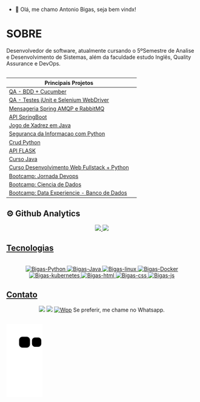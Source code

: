 - 👋 Olá, me chamo Antonio Bigas, seja bem vindx!


# SOBRE

Desenvolvedor de software, atualmente cursando o 5ºSemestre de Analise e Desenvolvimento de Sistemas, além da faculdade estudo Inglês, Quality Assurance e DevOps. 




## 

<div  align="center" dir="auto"> 
  
|Principais Projetos| |
|--|--| 
| [QA - BDD + Cucumber ](https://github.com/antoniobigas/qa-bdd-cucumber) |
| [QA - Testes jUnit e Selenium WebDriver](https://github.com/antoniobigas/Qa-java-Selenium) |
| [Mensageria Spring AMQP e RabbitMQ](https://github.com/antoniobigas/Mensageria-java-spring-AMQP-RabbitMQ) |  
| [API SpringBoot](https://github.com/antoniobigas/Java-SpringBoot-API) |
| [Jogo de Xadrez em Java](https://github.com/antoniobigas/Jogo-xadrez-java) |
| [Seguranca da Informacao com Python](https://github.com/antoniobigas/cybersecuritypy)  |
| [Crud Python](https://github.com/antoniobigas/crud1)  |
| [API FLASK](https://github.com/antoniobigas/API_FLASK) |
| [Curso Java](https://github.com/antoniobigas/Java-Curso) |
| [Curso Desenvolvimento Web Fullstack + Python](https://github.com/antoniobigas/Projetos-HTML-CSS)  |
| [Bootcamp: Jornada Devops](https://github.com/antoniobigas/Jornada-DevOps)  |
| [Bootcamp: Ciencia de Dados](https://github.com/antoniobigas/BootCamp-Geracao-tech-unimed-bh)  |
| [Bootcamp: Data Experiencie  - Banco de Dados ](https://github.com/antoniobigas/DataExperience)  |



</div>


 ## ⚙️ Github Analytics
<div align="center" dir="auto">

  <a href="https://github.com/antoniobigas">
  <img height="180em" src="https://github-readme-stats.vercel.app/api?username=antoniobigas&show_icons=true&theme=dark&include_all_commits=true&count_private=true"/>
  <img height="180em" src="https://github-readme-stats.vercel.app/api/top-langs/?username=antoniobigas&layout=compact&langs_count=7&theme=dark"/>
 
</div>


## 
 
 
## Tecnologias
<div  align="center" dir="auto" style="display: inline_block"> <br>
<img  alt="Bigas-Python" height="60" width="50" src="https://cdn.jsdelivr.net/gh/devicons/devicon/icons/python/python-original-wordmark.svg" />
 <img alt="Bigas-Java" height="60" width="50"  src="https://cdn.jsdelivr.net/gh/devicons/devicon/icons/java/java-original-wordmark.svg" />
<img alt="Bigas-linux" height="60" width="50" src="https://cdn.jsdelivr.net/gh/devicons/devicon/icons/linux/linux-original.svg" />
<img alt="Bigas-Docker" height="60" width="50" src="https://cdn.jsdelivr.net/gh/devicons/devicon/icons/docker/docker-original-wordmark.svg" />
<img alt="Bigas-kubernetes" height="60" width="50"src="https://cdn.jsdelivr.net/gh/devicons/devicon/icons/kubernetes/kubernetes-plain.svg" />
<img alt="Bigas-html" height="60" width="50"src="https://cdn.jsdelivr.net/gh/devicons/devicon/icons/html5/html5-original.svg" />
<img alt="Bigas-css" height="60" width="50" src="https://cdn.jsdelivr.net/gh/devicons/devicon/icons/css3/css3-original.svg" />
<img alt="Bigas-js" height="40" width="35"src="https://cdn.jsdelivr.net/gh/devicons/devicon/icons/javascript/javascript-original.svg" />
  
</div>

 
 ##
 
  ## Contato
  
 <div  align="center" dir="auto">
<a href = "mailto:antoniobigas@gmail.com"><img src="https://img.shields.io/badge/-Gmail-%23333?style=for-the-badge&logo=gmail&logoColor=white" target="_blank"></a>
<a href="https://www.linkedin.com/in/antoniobigasn/" target="_blank"><img src="https://img.shields.io/badge/-LinkedIn-%230077B5?style=for-the-badge&logo=linkedin&logoColor=white" target="_blank"></a> 
 <a href="https://wa.me/5511954332387"><img src="https://img.icons8.com/color/512/whatsapp--v6.png" alt="Wpp" style="width:42px;height:42px;"></a>  Se preferir, me chame no Whatsapp.
  
</div>
  
  
##   
  
 <div>
   
![snake gif](https://github.com/antoniobigas/antoniobigas/blob/output/github-contribution-grid-snake.svg) 
   
</div>

## 
